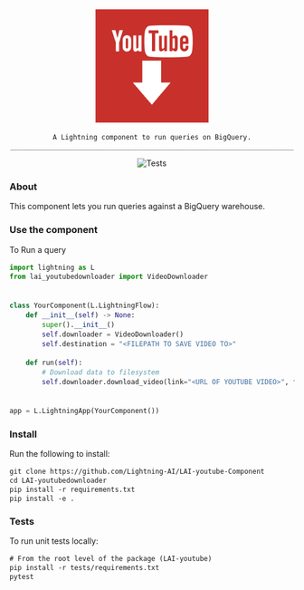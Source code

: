 <!---:lai-name: BigQuery--->

<div align="center">
<img src="static/youtube-downloader-icon.jpeg" width="200px">

```
A Lightning component to run queries on BigQuery.
______________________________________________________________________
```

![Tests](https://github.com/PyTorchLightning/LAI-bigquery/actions/workflows/ci-testing.yml/badge.svg)

</div>

### About

This component lets you run queries against a BigQuery warehouse.

### Use the component

To Run a query

```python
import lightning as L
from lai_youtubedownloader import VideoDownloader


class YourComponent(L.LightningFlow):
    def __init__(self) -> None:
        super().__init__()
        self.downloader = VideoDownloader()
        self.destination = "<FILEPATH TO SAVE VIDEO TO>"

    def run(self):
        # Download data to filesystem
        self.downloader.download_video(link="<URL OF YOUTUBE VIDEO>", filename=self.destination)


app = L.LightningApp(YourComponent())
```

### Install

Run the following to install:

```shell
git clone https://github.com/Lightning-AI/LAI-youtube-Component
cd LAI-youtubedownloader
pip install -r requirements.txt
pip install -e .
```

### Tests

To run unit tests locally:

```shell
# From the root level of the package (LAI-youtube)
pip install -r tests/requirements.txt
pytest
```
